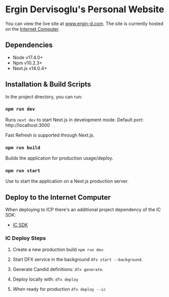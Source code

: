 # Ergin Dervisoglu's Personal Website

You can view the live site at www.ergin-d.com. The site is currently hosted on the [Internet Computer](https://internetcomputer.org/).

## Dependencies

- Node v17.4.0+
- Npm v10.2.3+
- Next.js v14.0.4+

## Installation & Build Scripts

In the project directory, you can run:

### `npm run dev`

Runs `next dev` to start Next.js in development mode. Default port: http://localhost:3000

Fast Refresh is supported through Next.js.

### `npm run build`

Builds the application for production usage/deploy.

### `npm run start`

Use to start the application on a Next.js production server.

## Deploy to the Internet Computer

When deploying to ICP there's an additional project dependency of the IC SDK:

- [IC SDK](https://github.com/dfinity/sdk)

### IC Deploy Steps

1. Create a new production build `npm run dev`.
2. Start DFX service in the background `dfx start --background`.
3. Generate Candid definitions: `dfx generate`.
4. Deploy locally with: `dfx deploy`

5. When ready for production `dfx deploy --ic`
